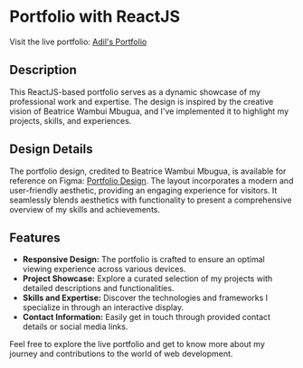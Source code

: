 # Portfolio with ReactJS

Visit the live portfolio: [Adil's Portfolio](https://s-adil.netlify.app/)

## Description

This ReactJS-based portfolio serves as a dynamic showcase of my professional work and expertise. The design is inspired by the creative vision of Beatrice Wambui Mbugua, and I've implemented it to highlight my projects, skills, and experiences.

## Design Details

The portfolio design, credited to Beatrice Wambui Mbugua, is available for reference on Figma: [Portfolio Design](https://www.figma.com/community/file/1264680769254941322/portfolio-design). The layout incorporates a modern and user-friendly aesthetic, providing an engaging experience for visitors. It seamlessly blends aesthetics with functionality to present a comprehensive overview of my skills and achievements.

## Features
- **Responsive Design:** The portfolio is crafted to ensure an optimal viewing experience across various devices.
- **Project Showcase:** Explore a curated selection of my projects with detailed descriptions and functionalities.
- **Skills and Expertise:** Discover the technologies and frameworks I specialize in through an interactive display.
- **Contact Information:** Easily get in touch through provided contact details or social media links.

Feel free to explore the live portfolio and get to know more about my journey and contributions to the world of web development.

